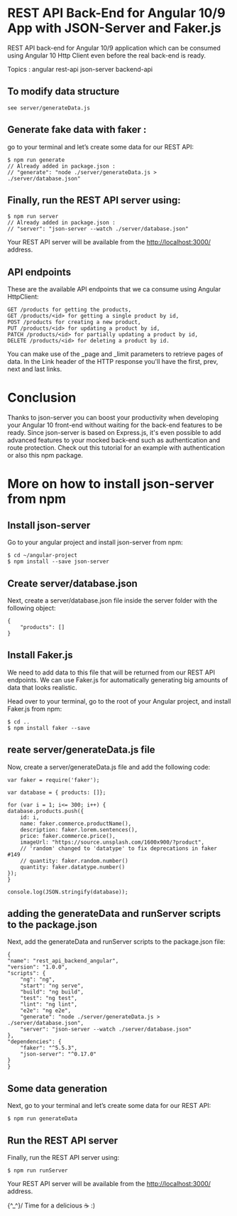 # REST API Back-End for Angular 10/9 App with JSON-Server and Faker.js
REST API back-end for Angular 10/9 application which can be consumed using Angular 10 Http Client even before the real back-end is ready.

Topics : angular rest-api json-server backend-api


## To modify data structure
    see server/generateData.js

## Generate fake data with faker :
go to your terminal and let’s create some data for our REST API:

    $ npm run generate
    // Already added in package.json :
    // "generate": "node ./server/generateData.js > ./server/database.json"


## Finally, run the REST API server using:

    $ npm run server
    // Already added in package.json :
    // "server": "json-server --watch ./server/database.json"

Your REST API server will be available from the [http://localhost:3000/](http://localhost:3000/) address.

## API endpoints
These are the available API endpoints that we ca consume using Angular HttpClient:

    GET /products for getting the products,
    GET /products/<id> for getting a single product by id,
    POST /products for creating a new product,
    PUT /products/<id> for updating a product by id,
    PATCH /products/<id> for partially updating a product by id,
    DELETE /products/<id> for deleting a product by id.

You can make use of the _page and _limit parameters to retrieve pages of data. In the Link header of the HTTP response you'll have the first, prev, next and last links.

# Conclusion

Thanks to json-server you can boost your productivity when developing your Angular 10 front-end without waiting for the back-end features to be ready. Since json-server is based on Express.js, it's even possible to add advanced features to your mocked back-end such as authentication and route protection. Check out this tutorial for an example with authentication or also this npm package.


# More on how to install json-server from npm 

## Install json-server 
Go to your angular project and install json-server from npm:

    $ cd ~/angular-project
    $ npm install --save json-server

## Create server/database.json
Next, create a server/database.json file inside the server folder with the following object:

    {    
        "products": []
    }

## Install Faker.js
We need to add data to this file that will be returned from our REST API endpoints. We can use Faker.js for automatically generating big amounts of data that looks realistic.

Head over to your terminal, go to the root of your Angular project, and install Faker.js from npm:

    $ cd ..
    $ npm install faker --save

## reate server/generateData.js file
Now, create a server/generateData.js file and add the following code:

    var faker = require('faker');

    var database = { products: []};

    for (var i = 1; i<= 300; i++) {
    database.products.push({
        id: i,
        name: faker.commerce.productName(),
        description: faker.lorem.sentences(),
        price: faker.commerce.price(),
        imageUrl: "https://source.unsplash.com/1600x900/?product",
        // 'random' changed to 'datatype' to fix deprecations in faker #149
        // quantity: faker.random.number()
        quantity: faker.datatype.number()
    });
    }

    console.log(JSON.stringify(database));

## adding the generateData and runServer scripts to the package.json
Next, add the generateData and runServer scripts to the package.json file:

    {
    "name": "rest_api_backend_angular",
    "version": "1.0.0",
    "scripts": {
        "ng": "ng",
        "start": "ng serve",
        "build": "ng build",
        "test": "ng test",
        "lint": "ng lint",
        "e2e": "ng e2e",
        "generate": "node ./server/generateData.js > ./server/database.json",
        "server": "json-server --watch ./server/database.json"
    },
    "dependencies": {
        "faker": "^5.5.3",
        "json-server": "^0.17.0"
    }
    }

## Some data generation
Next, go to your terminal and let’s create some data for our REST API:

    $ npm run generateData

## Run the REST API server
Finally, run the REST API server using:

    $ npm run runServer

Your REST API server will be available from the [http://localhost:3000/](http://localhost:3000/) address.

\{^_^}/  Time for a delicious :coffee: :)